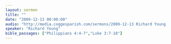```yaml
---
layout: sermon
title: ""
date: "2009-12-13 00:00:00"
audio: "http://media.coggesparish.com/sermons/2009-12-13 Richard Young.mp3"
speaker: "Richard Young"
bible_passages: ["Philippians 4:4-7","Luke 3:7-18"]
---
```

